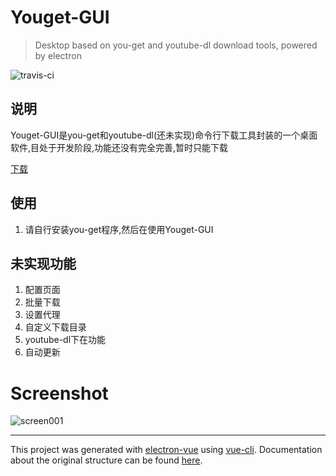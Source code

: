 # Youget-GUI

>Desktop based on you-get and youtube-dl download tools, powered by electron


![travis-ci](https://travis-ci.org/leopoo/Youget-GUI.svg?branch=master
)
## 说明
Youget-GUI是you-get和youtube-dl(还未实现)命令行下载工具封装的一个桌面软件,目处于开发阶段,功能还没有完全完善,暂时只能下载

[下载](https://github.com/leopoo/Youget-GUI/releases)

## 使用
1. 请自行安装you-get程序,然后在使用Youget-GUI

## 未实现功能
1. 配置页面
1. 批量下载
1. 设置代理
1. 自定义下载目录
1. youtube-dl下在功能
1. 自动更新

# Screenshot
![screen001](https://github.com/leopoo/Youget-GUI/blob/master/screen1.png?raw=true)







---

This project was generated with [electron-vue](https://github.com/SimulatedGREG/electron-vue) using [vue-cli](https://github.com/vuejs/vue-cli). Documentation about the original structure can be found [here](https://simulatedgreg.gitbooks.io/electron-vue/content/index.html).
